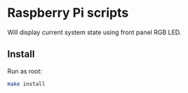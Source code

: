 # Raspberry Pi scripts

Will display current system state using front panel RGB LED.

## Install

Run as root:
```sh
make install
```
